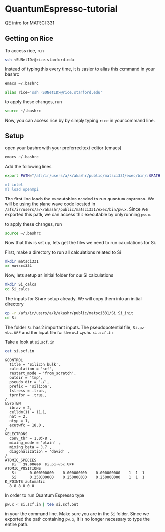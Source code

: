 # QuantumEspresso-tutorial
QE intro for MATSCI 331 
## Getting on  Rice 
To access rice, run 
```bash
ssh <SUNetID>@rice.stanford.edu
```

Instead of typing this every time, it is easier to alias this command in your bashrc 

```bash
emacs ~/.bashrc
```

```bash
alias rice='ssh <SUNetID>@rice.stanford.edu'                                                                                          
```
to apply these changes, run 

```bash
source ~/.bashrc
```

Now, you can access rice by by simply typing `rice` in your command line. 

## Setup 

open your bashrc with your preferred text editor (emacs)

```bash
emacs ~/.bashrc
```

Add the following lines 

```bash
export PATH="/afs/ir/users/a/k/akashr/public/matsci331/exec/bin/:$PATH

ml intel
ml load openmpi
```

The first line loads the executables needed to run quantum espresso. We will be using the plane wave code located in `/afs/ir/users/a/k/akashr/public/matsci331/exec/bin/pw.x`. Since we exported this path, we can access this executable by only running `pw.x`.

to apply these changes, run 

```bash
source ~/.bashrc
```
Now that this is set up, lets get the files we need to run caluclations for Si.

First, make a directory to run all calculations related to Si

```bash
mkdir matsci331
cd matsci331
```

Now, lets setup an initial folder for our Si calculations 

```bash
mkdir Si_calcs
cd Si_calcs
```


The inputs for Si are setup already. We will copy them into an initial directory 

```bash
cp -r /afs/ir/users/a/k/akashr/public/matsci331/Si Si_init
cd Si
```

The folder `Si` has 2 important inputs. The pseudopotential file, `Si.pz-vbc.UPF` and the input file for the scf cycle. `si.scf.in`

Take a look at `si.scf.in`

```bash
cat si.scf.in
```

```
&CONTROL
  title = 'Silicon bulk',
  calculation = 'scf',
  restart_mode = 'from_scratch',
  outdir = 'tmp',
  pseudo_dir = './',
  prefix = 'silicon',
  tstress = .true.,
  tprnfor = .true.,
/
&SYSTEM
  ibrav = 2,
  celldm(1) = 11.1,
  nat = 2,
  ntyp = 1,
  ecutwfc = 18.0 ,
/
&ELECTRONS
  conv_thr = 1.0d-8 ,
  mixing_mode = 'plain' ,
  mixing_beta = 0.7 ,
  diagonalization = 'david' ,
/
ATOMIC_SPECIES
   Si   28.08600  Si.pz-vbc.UPF 
ATOMIC_POSITIONS 
   Si      0.000000000    0.000000000    0.000000000    1  1  1 
   Si      0.250000000    0.250000000    0.250000000    1  1  1
K_POINTS automatic
  8 8 8 0 0 0
```


In order to run Quantum Espresso type 

```bash
pw.x < si.scf.in | tee si.scf.out
```
in your the command line. Make sure you are in the `Si` folder. Since we exported the path containing `pw.x`, it is no longer necessary to type the entire path. 


